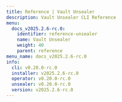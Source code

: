 ```yaml
---
title: Reference | Vault Unsealer
description: Vault Unsealer CLI Reference
menu:
  docs_v2025.2.6-rc.0:
    identifier: reference-unsealer
    name: Vault Unsealer
    weight: 40
    parent: reference
menu_name: docs_v2025.2.6-rc.0
info:
  cli: v0.20.0-rc.0
  installer: v2025.2.6-rc.0
  operator: v0.20.0-rc.0
  unsealer: v0.20.0-rc.0
  version: v2025.2.6-rc.0
---
```



